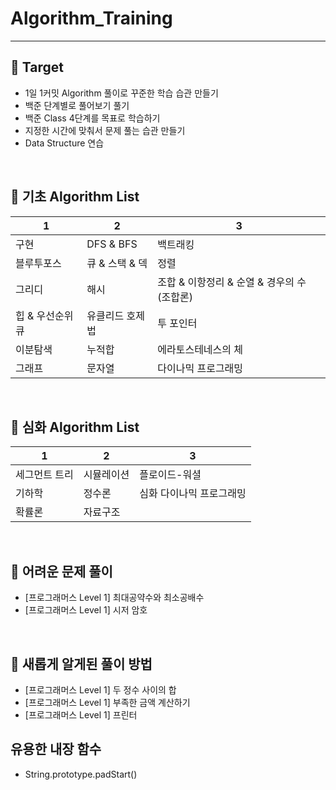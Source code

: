 # Algorithm_Training

---

## 🎯 Target

- 1일 1커밋 Algorithm 풀이로 꾸준한 학습 습관 만들기
- 백준 단계별로 풀어보기 풀기
- 백준 Class 4단계를 목표로 학습하기
- 지정한 시간에 맞춰서 문제 풀는 습관 만들기
- Data Structure 연습

</br>

## 📗 기초 Algorithm List

| 1                | 2               | 3                                           |
| ---------------- | --------------- | ------------------------------------------- |
| 구현             | DFS & BFS       | 백트래킹                                    |
| 블루투포스       | 큐 & 스택 & 덱  | 정렬                                        |
| 그리디           | 해시            | 조합 & 이항정리 & 순열 & 경우의 수 (조합론) |
| 힙 & 우선순위 큐 | 유클리드 호제법 | 투 포인터                                   |
| 이분탐색         | 누적합          | 에라토스테네스의 체                         |
| 그래프           | 문자열          | 다이나믹 프로그래밍                         |

</br>

## 📘 심화 Algorithm List

| 1             | 2          | 3                        |
| ------------- | ---------- | ------------------------ |
| 세그먼트 트리 | 시뮬레이션 | 플로이드-워셜            |
| 기하학        | 정수론     | 심화 다이나믹 프로그래밍 |
| 확률론        | 자료구조   |                          |

</br>

## 🤔 어려운 문제 풀이

- [프로그래머스 Level 1] 최대공약수와 최소공배수
- [프로그래머스 Level 1] 시저 암호

</br>

## 🔑 새롭게 알게된 풀이 방법

- [프로그래머스 Level 1] 두 정수 사이의 합
- [프로그래머스 Level 1] 부족한 금액 계산하기
- [프로그래머스 Level 1] 프린터

## 유용한 내장 함수

- String.prototype.padStart()
